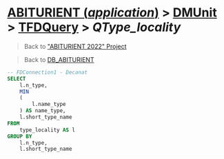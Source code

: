 # [ABITURIENT (*application*)](../../app_abiturient_2022.md) > [DMUnit](../DMUnit.md) > [TFDQuery](TDFQuery.md) > *QType_locality*

> Back to ["ABITURIENT 2022" Project](/README.md)

> Back to [DB_ABITURIENT](../../../db/db_abiturient_2022.md)

```sql
-- FDConnection1 - Decanat
SELECT
    l.n_type,
    MIN
    (
        l.name_type
    ) AS name_type,
    l.short_type_name
FROM
    type_locality AS l
GROUP BY
    l.n_type,
    l.short_type_name
```